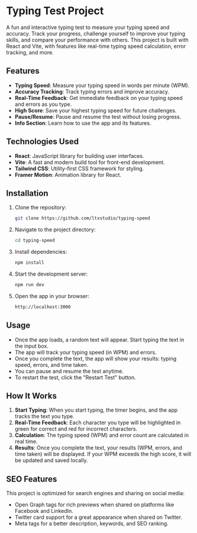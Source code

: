 # Typing Test Project

A fun and interactive typing test to measure your typing speed and accuracy. Track your progress, challenge yourself to improve your typing skills, and compare your performance with others. This project is built with React and Vite, with features like real-time typing speed calculation, error tracking, and more.

## Features

- **Typing Speed**: Measure your typing speed in words per minute (WPM).
- **Accuracy Tracking**: Track typing errors and improve accuracy.
- **Real-Time Feedback**: Get immediate feedback on your typing speed and errors as you type.
- **High Score**: Save your highest typing speed for future challenges.
- **Pause/Resume**: Pause and resume the test without losing progress.
- **Info Section**: Learn how to use the app and its features.

## Technologies Used

- **React**: JavaScript library for building user interfaces.
- **Vite**: A fast and modern build tool for front-end development.
- **Tailwind CSS**: Utility-first CSS framework for styling.
- **Framer Motion**: Animation library for React.

## Installation

1. Clone the repository:
   ```bash
   git clone https://github.com/ltxstudio/typing-speed
   ```

2. Navigate to the project directory:
   ```bash
   cd typing-speed
   ```

3. Install dependencies:
   ```bash
   npm install
   ```

4. Start the development server:
   ```bash
   npm run dev
   ```

5. Open the app in your browser:
   ```bash
   http://localhost:3000
   ```

## Usage

- Once the app loads, a random text will appear. Start typing the text in the input box.
- The app will track your typing speed (in WPM) and errors.
- Once you complete the text, the app will show your results: typing speed, errors, and time taken.
- You can pause and resume the test anytime.
- To restart the test, click the "Restart Test" button.

## How It Works

1. **Start Typing**: When you start typing, the timer begins, and the app tracks the text you type.
2. **Real-Time Feedback**: Each character you type will be highlighted in green for correct and red for incorrect characters.
3. **Calculation**: The typing speed (WPM) and error count are calculated in real time.
4. **Results**: Once you complete the text, your results (WPM, errors, and time taken) will be displayed. If your WPM exceeds the high score, it will be updated and saved locally.

## SEO Features

This project is optimized for search engines and sharing on social media:

- Open Graph tags for rich previews when shared on platforms like Facebook and LinkedIn.
- Twitter card support for a great appearance when shared on Twitter.
- Meta tags for a better description, keywords, and SEO ranking.
